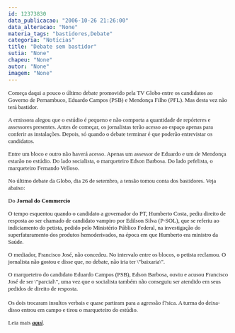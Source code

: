 ```yaml
---
id: 12373830
data_publicacao: "2006-10-26 21:26:00"
data_alteracao: "None"
materia_tags: "bastidores,Debate"
categoria: "Notícias"
title: "Debate sem bastidor"
sutia: "None"
chapeu: "None"
autor: "None"
imagem: "None"
---
```

<p><FONT size=2></p>
<p><P><FONT face=Verdana>Começa daqui a pouco&nbsp;o último debate promovido pela TV Globo entre os candidatos ao Governo de Pernambuco, Eduardo Campos (PSB) e Mendonça Filho (PFL). Mas desta vez não terá bastidor.</FONT></P></p>
<p><P><FONT face=Verdana>A emissora alegou que o estúdio é pequeno e não comporta a quantidade de repórteres e assessores presentes. Antes de começar, os jornalistas terão acesso ao espaço apenas para conferir as instalações. Depois, só quando o debate terminar é que poderão entrevistar os candidatos. </FONT></P></p>
<p><P><FONT face=Verdana>Entre um bloco e outro não haverá acesso. Apenas um assessor de Eduardo e um de Mendonça estarão no estúdio. Do lado socialista, o marqueteiro Edson Barbosa. Do lado pefelista, o marqueteiro Fernando Velloso. </FONT></P></p>
<p><P><FONT face=Verdana>No último debate da Globo, dia 26 de setembro, a tensão tomou conta dos bastidores. Veja abaixo:</FONT></P></p>
<p><P><FONT face=Verdana>Do <B>Jornal do Commercio</P></B></FONT></p>
<p><P><FONT face=Verdana>O tempo esquentou quando o candidato a governador do PT, Humberto Costa, pediu direito de resposta ao ser chamado de candidato vampiro por Edilson Silva (P-SOL), que se referiu ao indiciamento do petista, pedido pelo Ministério Público Federal, na investigação do superfaturamento dos produtos hemoderivados, na época em que Humberto era ministro da Saúde. </FONT></P></p>
<p><P><FONT face=Verdana>O mediador, Francisco José, não concedeu. No intervalo entre os blocos, o petista reclamou. O jornalista não gostou e disse que, no debate, não iria ter \"baixaria\". </FONT></P></p>
<p><P><FONT face=Verdana>O marqueteiro do candidato Eduardo Campos (PSB), Edson Barbosa, ouviu e acusou Francisco José de ser \"parcial\", uma vez que o socialista também não conseguiu ser atendido em seus pedidos de direito de resposta.<BR><BR>Os dois trocaram insultos verbais e quase partiram para a agressão f?sica. A turma do deixa-disso entrou em campo e tirou o marqueteiro do estúdio. </FONT></P></p>
<p><P><FONT face=Verdana>Leia mais <A href=\"https://jc3.uol.com.br/blogs/jc/2006/09/27/index.php#1804\"><STRONG><EM>aqui</EM></STRONG></A>.</FONT> </P></FONT> </p>
